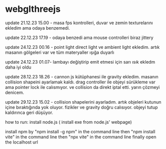 # webglthreejs

update 21.12.23 15.00 - masa fps kontrolleri, duvar ve zemin texturelarını ekledim
ama odaya benzemedi.

update 22.12.23 17.19 - odaya benzedi ama mouse controlleri biraz jittery

update 24.12.23 00.16 - point light direct light ve ambient light ekledim. artık masanın gölgeleri var ve tüm materyaller ışığa duyarlı

update 24.12.23 01.07- lambayı değiştirip emit etmesi için sarı ısık ekledm daha iyi oldu

update 28.12.23 18.26 - cannon js kütüphanesi ile gravity ekledim. masanın collision shapeini ayarlamak kaldı. drag controller ile objeyi sürükleme var ama pointer lock ile calısmıyor. ve collision da direkt iptal etti. yarın çözmeyi denicem.

update 29.12.23 15.02 - collision shapelerini ayarladım. artık objeleri kutunun içine bıraktığında yok oluyor. fizikler ve gravity doğru calısıyor. objeyi tutup kaldırınca geri düşüyor.

how to run:
install node.js ( install exe from node.js' webpage)

install npm by "npm install -g npm" in the command line
then "npm install vite" in the command line
then "npx vite" in the command line
finally open the localhost url
